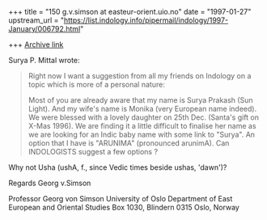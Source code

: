 +++
title = "150 g.v.simson at easteur-orient.uio.no"
date = "1997-01-27"
upstream_url = "https://list.indology.info/pipermail/indology/1997-January/006792.html"

+++
[Archive link](https://list.indology.info/pipermail/indology/1997-January/006792.html)

Surya P. Mittal wrote:

>Right now I want a suggestion from all my friends on Indology
>on a topic which is more of a personal nature:
>
>Most of you are already aware that my name is Surya Prakash
>(Sun Light). And my wife's name is Monika (very European name
>indeed). We were blessed with a lovely daughter on 25th Dec.
>(Santa's gift on X-Mas 1996).  We are finding it a little
>difficult to finalise her name as we are looking for an
>Indic baby name with some link to "Surya".  An option that
>I have is "ARUNIMA" (pronounced arunimA). Can INDOLOGISTS
>suggest a few options ?

Why not Usha (ushA, f., since Vedic times beside ushas, 'dawn')?

Regards
                       Georg v.Simson

Professor Georg von Simson
University of Oslo
Department of East European and Oriental Studies
Box 1030, Blindern
0315 Oslo, Norway






